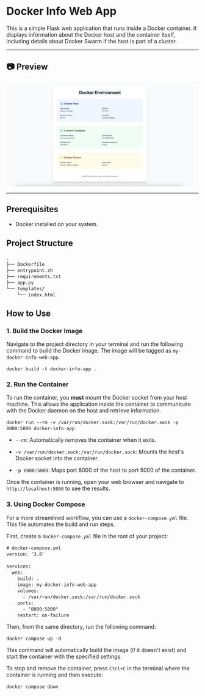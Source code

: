 # Docker Info Web App

This is a simple Flask web application that runs inside a Docker container. It displays information about the Docker host and the container itself, including details about Docker Swarm if the host is part of a cluster.

---

## 📷 Preview
![Docker Info Web App Screenshot](images/screenshot.png)

---


## Prerequisites

* Docker installed on your system.

## Project Structure
```
.
├── Dockerfile
├── entrypoint.sh
├── requirements.txt
├── app.py
└── templates/
    └── index.html

```

## How to Use

### 1. Build the Docker Image

Navigate to the project directory in your terminal and run the following command to build the Docker image. The image will be tagged as `my-docker-info-web-app`.

````
docker build -t docker-info-app .
````

### 2. Run the Container

To run the container, you **must** mount the Docker socket from your host machine. This allows the application inside the container to communicate with the Docker daemon on the host and retrieve information.

`````
docker run --rm -v /var/run/docker.sock:/var/run/docker.sock -p 8000:5000 docker-info-app

`````


* `--rm`: Automatically removes the container when it exits.

* `-v /var/run/docker.sock:/var/run/docker.sock`: Mounts the host's Docker socket into the container.

* `-p 8000:5000`: Maps port 8000 of the host to port 5000 of the container.

Once the container is running, open your web browser and navigate to `http://localhost:5000` to see the results.

### 3. Using Docker Compose

For a more streamlined workflow, you can use a `docker-compose.yml` file. This file automates the build and run steps.

First, create a `docker-compose.yml` file in the root of your project:

````
# docker-compose.yml
version: '3.8'

services:
  web:
    build: .
    image: my-docker-info-web-app
    volumes:
      - /var/run/docker.sock:/var/run/docker.sock
    ports:
      - "8000:5000"
    restart: on-failure
````


Then, from the same directory, run the following command:

````
docker compose up -d
````


This command will automatically build the image (if it doesn't exist) and start the container with the specified settings.

To stop and remove the container, press `Ctrl+C` in the terminal where the container is running and then execute:

````
docker compose down
````